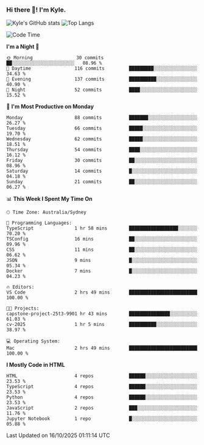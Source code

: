 ### Hi there 👋! I'm Kyle.

<!--
**kylewtho/kylewtho** is a ✨ _special_ ✨ repository because its `README.md` (this file) appears on your GitHub profile.

Here are some ideas to get you started:

- 🔭 I’m currently working on ...
- 🌱 I’m currently learning ...
- 👯 I’m looking to collaborate on ...
- 🤔 I’m looking for help with ...
- 💬 Ask me about ...
- 📫 How to reach me: ...
- 😄 Pronouns: ...
- ⚡ Fun fact: ...
-->
<!--START_SECTION:github-stats-->
![Kyle's GitHub stats](https://github-readme-stats.vercel.app/api?username=kylewtho&show_icons=true&count_private=true&line_height=40)
![Top Langs](https://github-readme-stats.vercel.app/api/top-langs/?username=kylewtho&hide=html)
<!--END_SECTION:github-stats-->

<!--START_SECTION:waka-->
![Code Time](http://img.shields.io/badge/Code%20Time-51%20hrs%201%20min-blue)

**I'm a Night 🦉** 

```text
🌞 Morning                30 commits          ██░░░░░░░░░░░░░░░░░░░░░░░   08.96 % 
🌆 Daytime                116 commits         █████████░░░░░░░░░░░░░░░░   34.63 % 
🌃 Evening                137 commits         ██████████░░░░░░░░░░░░░░░   40.90 % 
🌙 Night                  52 commits          ████░░░░░░░░░░░░░░░░░░░░░   15.52 % 
```
📅 **I'm Most Productive on Monday** 

```text
Monday                   88 commits          ███████░░░░░░░░░░░░░░░░░░   26.27 % 
Tuesday                  66 commits          █████░░░░░░░░░░░░░░░░░░░░   19.70 % 
Wednesday                62 commits          █████░░░░░░░░░░░░░░░░░░░░   18.51 % 
Thursday                 54 commits          ████░░░░░░░░░░░░░░░░░░░░░   16.12 % 
Friday                   30 commits          ██░░░░░░░░░░░░░░░░░░░░░░░   08.96 % 
Saturday                 14 commits          █░░░░░░░░░░░░░░░░░░░░░░░░   04.18 % 
Sunday                   21 commits          ██░░░░░░░░░░░░░░░░░░░░░░░   06.27 % 
```


📊 **This Week I Spent My Time On** 

```text
🕑︎ Time Zone: Australia/Sydney

💬 Programming Languages: 
TypeScript               1 hr 58 mins        ██████████████████░░░░░░░   70.20 % 
TSConfig                 16 mins             ██░░░░░░░░░░░░░░░░░░░░░░░   09.96 % 
CSS                      11 mins             ██░░░░░░░░░░░░░░░░░░░░░░░   06.62 % 
JSON                     9 mins              █░░░░░░░░░░░░░░░░░░░░░░░░   05.34 % 
Docker                   7 mins              █░░░░░░░░░░░░░░░░░░░░░░░░   04.23 % 

🔥 Editors: 
VS Code                  2 hrs 49 mins       █████████████████████████   100.00 % 

🐱‍💻 Projects: 
capstone-project-25t3-9901 hr 43 mins        ███████████████░░░░░░░░░░   61.03 % 
cv-2025                  1 hr 5 mins         ██████████░░░░░░░░░░░░░░░   38.97 % 

💻 Operating System: 
Mac                      2 hrs 49 mins       █████████████████████████   100.00 % 
```

**I Mostly Code in HTML** 

```text
HTML                     4 repos             ██████░░░░░░░░░░░░░░░░░░░   23.53 % 
TypeScript               4 repos             ██████░░░░░░░░░░░░░░░░░░░   23.53 % 
Python                   4 repos             ██████░░░░░░░░░░░░░░░░░░░   23.53 % 
JavaScript               2 repos             ███░░░░░░░░░░░░░░░░░░░░░░   11.76 % 
Jupyter Notebook         1 repo              █░░░░░░░░░░░░░░░░░░░░░░░░   05.88 % 
```




 Last Updated on 16/10/2025 01:11:14 UTC
<!--END_SECTION:waka-->
